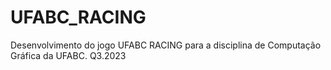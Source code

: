 # UFABC_RACING
Desenvolvimento do jogo UFABC RACING para a disciplina de Computação Gráfica da UFABC. Q3.2023
